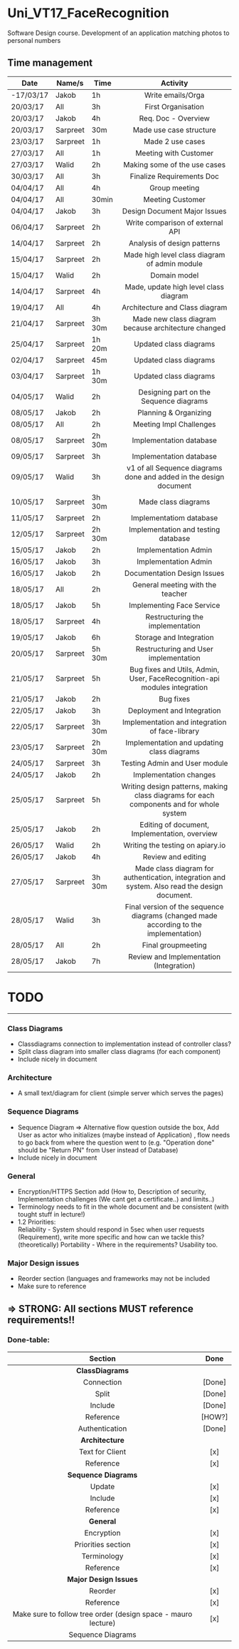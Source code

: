 # Uni_VT17_FaceRecognition
Software Design course. Development of an application matching photos to personal numbers

## Time management

| Date       | Name/s  | Time | Activity |
| ------------- | -------- | -------- |  :--------: |
| -17/03/17 | Jakob | 1h | Write emails/Orga |
| 20/03/17 | All | 3h | First Organisation |
| 20/03/17 | Jakob | 4h | Req. Doc - Overview |
| 20/03/17 | Sarpreet | 30m | Made use case structure |
| 23/03/17 | Sarpreet | 1h | Made 2 use cases |
| 27/03/17 | All | 1h | Meeting with Customer |
| 27/03/17 | Walid | 2h | Making some of the use cases |
| 30/03/17 | All | 3h | Finalize Requirements Doc |
| 04/04/17 | All | 4h | Group meeting |
| 04/04/17 | All | 30min | Meeting Customer |
| 04/04/17 | Jakob | 3h | Design Document Major Issues |
| 06/04/17 | Sarpreet | 2h | Write comparison of external API |
| 14/04/17 | Sarpreet | 2h | Analysis of design patterns |
| 15/04/17 | Sarpreet | 2h | Made high level class diagram of admin module|
| 15/04/17 | Walid | 2h | Domain model |
| 14/04/17 | Sarpreet | 4h | Made, update high level class diagram |
| 19/04/17 | All | 4h | Architecture and Class diagram |
| 21/04/17 | Sarpreet | 3h 30m | Made new class diagram because architecture changed |
| 25/04/17 | Sarpreet | 1h 20m | Updated class diagrams |
| 02/04/17 | Sarpreet | 45m | Updated class diagrams |
| 03/04/17 | Sarpreet | 1h 30m | Updated class diagrams |
| 04/05/17 | Walid | 2h | Designing part on the Sequence diagrams |
| 08/05/17 | Jakob | 2h | Planning & Organizing |
| 08/05/17 | All | 2h | Meeting Impl Challenges |
| 08/05/17 | Sarpreet | 2h 30m | Implementation database |
| 09/05/17 | Sarpreet | 3h | Implementation database |
| 09/05/17 | Walid | 3h | v1 of all Sequence diagrams done and added in the design document |
| 10/05/17 | Sarpreet | 3h 30m | Made class diagrams |
| 11/05/17 | Sarpreet | 2h | Implementatiom database |
| 12/05/17 | Sarpreet | 2h 30m | Implementation and testing database |
| 15/05/17 | Jakob | 2h | Implementation Admin |
| 16/05/17 | Jakob | 3h | Implementation Admin |
| 16/05/17 | Jakob | 2h | Documentation Design Issues |
| 18/05/17 | All | 2h | General meeting with the teacher |
| 18/05/17 | Jakob | 5h | Implementing Face Service |
| 18/05/17 | Sarpreet | 4h | Restructuring the implementation |
| 19/05/17 | Jakob | 6h | Storage and Integration |
| 20/05/17 | Sarpreet | 5h 30m | Restructuring and User implementation |
| 21/05/17 | Sarpreet | 5h | Bug fixes and Utils, Admin, User, FaceRecognition-api modules integration |
| 21/05/17 | Jakob | 2h | Bug fixes |
| 22/05/17 | Jakob | 3h | Deployment and Integration |
| 22/05/17 | Sarpreet | 3h 30m | Implementation and integration of face-library |
| 23/05/17 | Sarpreet | 2h 30m | Implementation and updating class diagrams |
| 24/05/17 | Sarpreet | 3h | Testing Admin and User module |
| 24/05/17 | Jakob | 2h | Implementation changes |
| 25/05/17 | Sarpreet | 5h | Writing design patterns, making class diagrams for each components and for whole system|
| 25/05/17 | Jakob | 2h | Editing of document, Implementation, overview | 
| 26/05/17 | Walid | 2h | Writing the testing on apiary.io |
| 26/05/17 | Jakob | 4h | Review and editing | 
| 27/05/17 | Sarpreet |3h 30m | Made class diagram for authentication, integration and system. Also read the design document. |
| 28/05/17 | Walid | 3h | Final version of the sequence diagrams (changed made according to the implementation)
| 28/05/17 | All | 2h | Final groupmeeting |
| 28/05/17 | Jakob | 7h | Review and Implementation (Integration) |
# TODO
-----------------------------------

### Class Diagrams
* Classdiagrams connection to implementation instead of controller class?
* Split class diagram into smaller class diagrams (for each component)
* Include nicely in document

### Architecture
* A small text/diagram for client (simple server which serves the pages)

### Sequence Diagrams
* Sequence Diagram => Alternative flow question outside the box, Add User as actor who initializes (maybe instead of Application) , flow needs to go back from where the question went to (e.g. "Operation done" should be "Return PN" from User instead of Database)
* Include nicely in document

### General
* Encryption/HTTPS Section add (How to, Description of security, Implementation challenges (We cant get a certificate..) and limits..)
* Terminology needs to fit in the whole document and be consistent (with tought stuff in lecture!)
* 1.2 Priorities:  
Reliability - System should respond in 5sec when user requests (Requirement), write more specific and how can we tackle this? (theoretically)
Portability - Where in the requirements? Usability too.

### Major Design issues
* Reorder section (languages and frameworks may not be included
* Make sure to reference

## **=> STRONG: All sections MUST reference requirements!!**

### Done-table:

| Section | Done |
| :-------------: |:-------------:|
| **ClassDiagrams** |  |
| Connection | [Done] |
| Split | [Done] |
| Include | [Done] |
| Reference | [HOW?] |
| Authentication | [Done] |
| **Architecture** |  |
| Text for Client | [x] |
| Reference | [x] |
| **Sequence Diagrams** |  |
| Update | [x] |
| Include | [x] |
| Reference | [x] |
| **General** |  |
| Encryption | [x] |
| Priorities section | [x] |
| Terminology | [x] |
| Reference | [x] |
| **Major Design Issues** | |
| Reorder | [x] |
| Reference | [x] |
| Make sure to follow tree order (design space - mauro lecture) | [x] |
| Sequence Diagrams |
